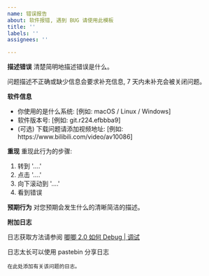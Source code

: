 ```yaml
---
name: 错误报告
about: 软件报错, 遇到 BUG 请使用此模板
title: ''
labels: ''
assignees: ''

---
```


**描述错误**
清楚简明地描述错误是什么。

问题描述不正确或缺少信息会要求补充信息, 7 天内未补充会被关闭问题。

**软件信息**

 - 你使用的是什么系统: [例如: macOS / Linux / Windows]
 - 软件版本号: [例如: git.r224.efbbba9]
 - (可选) 下载问题请添加视频地址: [例如:  ht<span>tps://</span>w<span>ww.</span>bilibili.com/video/av10086]

**重现**
重现此行为的步骤:

1. 转到 '....'
2. 点击 '....'
3. 向下滚动到 '....'
4. 看到错误

**预期行为**
对您预期会发生什么的清晰简洁的描述。

**附加日志**

日志获取方法请参阅 [唧唧 2.0 如何 Debug | 调试](http://client.jijidown.com/quick_start/how_to_debug/)

日志太长可以使用 pastebin 分享日志

```log
在此处添加有关该问题的日志。
```
